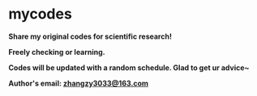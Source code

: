 # mycodes
**Share my original codes for scientific research!** 

**Freely checking or learning.** 

**Codes will be updated with a random schedule. Glad to get ur advice~**

**Author's email: zhangzy3033@163.com**
